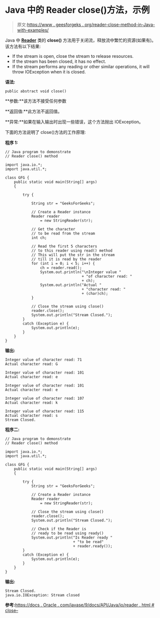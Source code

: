 # Java 中的 Reader close()方法，示例

> 原文:[https://www . geesforgeks . org/reader-close-method-in-Java-with-examples/](https://www.geeksforgeeks.org/reader-close-method-in-java-with-examples/)

Java 中 **[Reader](https://www.geeksforgeeks.org/java-io-reader-class-java/)** 类的 **close()** 方法用于关闭流，释放流中繁忙的资源(如果有)。该方法有以下结果:

*   If the stream is open, close the stream to release resources.
*   If the stream has been closed, it has no effect.
*   If the stream performs any reading or other similar operations, it will throw IOException when it is closed.

**语法:**

```
public abstract void close()
```

**参数:**该方法不接受任何参数

**返回值:**此方法不返回值。

**异常:**如果在输入输出时出现一些错误，这个方法抛出 IOException。

下面的方法说明了 close()方法的工作原理:

**程序 1:**

```
// Java program to demonstrate
// Reader close() method

import java.io.*;
import java.util.*;

class GFG {
    public static void main(String[] args)
    {

        try {

            String str = "GeeksForGeeks";

            // Create a Reader instance
            Reader reader
                = new StringReader(str);

            // Get the character
            // to be read from the stream
            int ch;

            // Read the first 5 characters
            // to this reader using read() method
            // This will put the str in the stream
            // till it is read by the reader
            for (int i = 0; i < 5; i++) {
                ch = reader.read();
                System.out.println("\nInteger value "
                                   + "of character read: "
                                   + ch);
                System.out.println("Actual "
                                   + "character read: "
                                   + (char)ch);
            }

            // Close the stream using close()
            reader.close();
            System.out.println("Stream Closed.");
        }
        catch (Exception e) {
            System.out.println(e);
        }
    }
}
```

**输出:**

```
Integer value of character read: 71
Actual character read: G

Integer value of character read: 101
Actual character read: e

Integer value of character read: 101
Actual character read: e

Integer value of character read: 107
Actual character read: k

Integer value of character read: 115
Actual character read: s
Stream Closed.

```

**程序二:**

```
// Java program to demonstrate
// Reader close() method

import java.io.*;
import java.util.*;

class GFG {
    public static void main(String[] args)
    {

        try {
            String str = "GeeksForGeeks";

            // Create a Reader instance
            Reader reader
                = new StringReader(str);

            // Close the stream using close()
            reader.close();
            System.out.println("Stream Closed.");

            // Check if the Reader is
            // ready to be read using ready()
            System.out.println("Is Reader ready "
                               + "to be read"
                               + reader.ready());
        }
        catch (Exception e) {
            System.out.println(e);
        }
    }
}
```

**输出:**

```
Stream Closed.
java.io.IOException: Stream closed

```

**参考:**[https://docs . Oracle . com/javase/9/docs/API/Java/io/reader . html # close–](https://docs.oracle.com/javase/9/docs/api/java/io/Reader.html#close--)